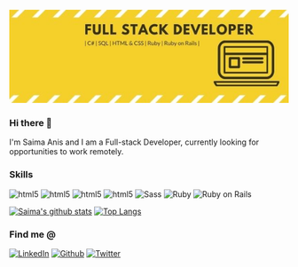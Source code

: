 
![banner](https://github.com/saimaAnis21/saimaAnis21/blob/main/my_banner.jpg)
### Hi there 👋
I'm Saima Anis and I am a Full-stack Developer, currently looking for opportunities to work remotely.

<h3>Skills</h3>
<p>
  <img alt="html5" src="https://img.shields.io/badge/-C%23-brightgreen" />
  <img alt="html5" src="https://img.shields.io/badge/-SQL-yellowgreen" />
  <img alt="html5" src="https://img.shields.io/badge/-HTML5-E34F26?style=flat-square&logo=html5&logoColor=white" />
  <img alt="html5" src="https://img.shields.io/badge/-CSS-red" />
  <img alt="Sass" src="https://img.shields.io/badge/-Sass-CC6699?style=flat-square&logo=sass&logoColor=white" />
  <img alt="Ruby" src="https://img.shields.io/badge/-Ruby-430098?style=flat-square&logo=ruby&logoColor=white" />
  <img alt="Ruby on Rails" src="https://img.shields.io/badge/-Rails-45b8d8?style=flat-square&logo=ruby&logoColor=white" />
    
</p>

[![Saima's github stats](https://github-readme-stats.vercel.app/api?username=saimaAnis21&show_icons=true&theme=buefy)](https://github.com/saimaAnis21/github-readme-stats) [![Top Langs](https://github-readme-stats.vercel.app/api/top-langs/?username=saimaAnis21&show_icons=true&theme=buefy&layout=compact)](https://github.com/saimaAnis21/github-readme-stats)



<h3>Find me @ </h3>
<p>
<a href="https://www.linkedin.com/in/saima-anis/" target="_blank"><img alt="LinkedIn" src="https://img.shields.io/badge/linkedin-%230077B5.svg?&style=for-the-badge&logo=linkedin&logoColor=white" /></a>
<a href="https://github.com/saimaAnis21" target="_blank"><img alt="Github" src="https://img.shields.io/badge/GitHub-%2312100E.svg?&style=for-the-badge&logo=Github&logoColor=white" /></a>
<a href="https://twitter.com/SheTALKS6" target="_blank"><img alt="Twitter" src="https://img.shields.io/badge/twitter-%231DA1F2.svg?&style=for-the-badge&logo=twitter&logoColor=white" /></a>
</p>








